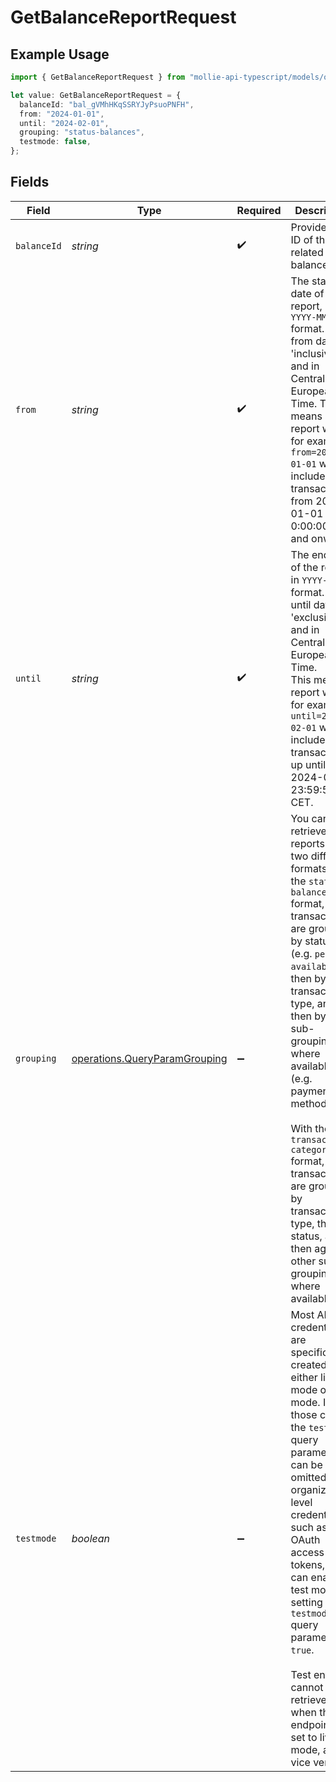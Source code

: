 # GetBalanceReportRequest

## Example Usage

```typescript
import { GetBalanceReportRequest } from "mollie-api-typescript/models/operations";

let value: GetBalanceReportRequest = {
  balanceId: "bal_gVMhHKqSSRYJyPsuoPNFH",
  from: "2024-01-01",
  until: "2024-02-01",
  grouping: "status-balances",
  testmode: false,
};
```

## Fields

| Field                                                                                                                                                                                                                                                                                                                                                                                                                    | Type                                                                                                                                                                                                                                                                                                                                                                                                                     | Required                                                                                                                                                                                                                                                                                                                                                                                                                 | Description                                                                                                                                                                                                                                                                                                                                                                                                              | Example                                                                                                                                                                                                                                                                                                                                                                                                                  |
| ------------------------------------------------------------------------------------------------------------------------------------------------------------------------------------------------------------------------------------------------------------------------------------------------------------------------------------------------------------------------------------------------------------------------ | ------------------------------------------------------------------------------------------------------------------------------------------------------------------------------------------------------------------------------------------------------------------------------------------------------------------------------------------------------------------------------------------------------------------------ | ------------------------------------------------------------------------------------------------------------------------------------------------------------------------------------------------------------------------------------------------------------------------------------------------------------------------------------------------------------------------------------------------------------------------ | ------------------------------------------------------------------------------------------------------------------------------------------------------------------------------------------------------------------------------------------------------------------------------------------------------------------------------------------------------------------------------------------------------------------------ | ------------------------------------------------------------------------------------------------------------------------------------------------------------------------------------------------------------------------------------------------------------------------------------------------------------------------------------------------------------------------------------------------------------------------ |
| `balanceId`                                                                                                                                                                                                                                                                                                                                                                                                              | *string*                                                                                                                                                                                                                                                                                                                                                                                                                 | :heavy_check_mark:                                                                                                                                                                                                                                                                                                                                                                                                       | Provide the ID of the related balance.                                                                                                                                                                                                                                                                                                                                                                                   | bal_gVMhHKqSSRYJyPsuoPNFH                                                                                                                                                                                                                                                                                                                                                                                                |
| `from`                                                                                                                                                                                                                                                                                                                                                                                                                   | *string*                                                                                                                                                                                                                                                                                                                                                                                                                 | :heavy_check_mark:                                                                                                                                                                                                                                                                                                                                                                                                       | The start date of the report, in `YYYY-MM-DD` format. The from date is<br/>'inclusive', and in Central European Time. This means a report with for example `from=2024-01-01` will<br/>include transactions from 2024-01-01 0:00:00 CET and onwards.                                                                                                                                                                      | 2024-01-01                                                                                                                                                                                                                                                                                                                                                                                                               |
| `until`                                                                                                                                                                                                                                                                                                                                                                                                                  | *string*                                                                                                                                                                                                                                                                                                                                                                                                                 | :heavy_check_mark:                                                                                                                                                                                                                                                                                                                                                                                                       | The end date of the report, in `YYYY-MM-DD` format. The until date is 'exclusive', and in Central European Time.<br/>This means a report with for example `until=2024-02-01` will include transactions up until<br/>2024-01-31 23:59:59 CET.                                                                                                                                                                             | 2024-02-01                                                                                                                                                                                                                                                                                                                                                                                                               |
| `grouping`                                                                                                                                                                                                                                                                                                                                                                                                               | [operations.QueryParamGrouping](../../models/operations/queryparamgrouping.md)                                                                                                                                                                                                                                                                                                                                           | :heavy_minus_sign:                                                                                                                                                                                                                                                                                                                                                                                                       | You can retrieve reports in two different formats. With the `status-balances` format, transactions are grouped<br/>by status (e.g. `pending`, `available`), then by transaction type, and then by other sub-groupings where<br/>available (e.g. payment method).<br/><br/>With the `transaction-categories` format, transactions are grouped by<br/>transaction type, then by status, and then again by other sub-groupings where available. | status-balances                                                                                                                                                                                                                                                                                                                                                                                                          |
| `testmode`                                                                                                                                                                                                                                                                                                                                                                                                               | *boolean*                                                                                                                                                                                                                                                                                                                                                                                                                | :heavy_minus_sign:                                                                                                                                                                                                                                                                                                                                                                                                       | Most API credentials are specifically created for either live mode or test mode. In those cases the `testmode` query<br/>parameter can be omitted. For organization-level credentials such as OAuth access tokens, you can enable test mode by<br/>setting the `testmode` query parameter to `true`.<br/><br/>Test entities cannot be retrieved when the endpoint is set to live mode, and vice versa.                   | false                                                                                                                                                                                                                                                                                                                                                                                                                    |